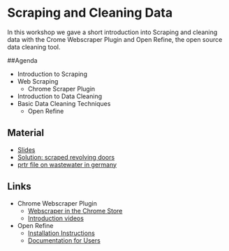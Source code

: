 # Scraping and Cleaning Data
In this workshop we gave a short introduction into Scraping and cleaning data with the Crome Webscraper Plugin and Open Refine, the open source data cleaning tool.

##Agenda
* Introduction to Scraping
* Web Scraping
	* Chrome Scraper Plugin
* Introduction to Data Cleaning
* Basic Data Cleaning Techniques
	* Open Refine

## Material
* [Slides](https://drive.google.com/drive/folders/0B3ZzMXCxhfkDejVsZVVoVkJtd00)
* [Solution: scraped revolving doors](https://github.com/okfde/storyhunt-workshops/blob/master/Workshop%20Week%203/revolving_door_scraped.csv)
* [prtr file on wastewater in germany](https://raw.githubusercontent.com/okfde/storyhunt-workshops/master/Workshop%20Week%203/PRTR-Water.csv)

## Links
* Chrome Webscraper Plugin
	* [Webscraper in the Chrome Store](https://chrome.google.com/webstore/detail/web-scraper/jnhgnonknehpejjnehehllkliplmbmhn?hl=en)
	* [Introduction videos](https://www.youtube.com/channel/UCItHuKRAL3w6fspQUQh8Bkw)
* Open Refine
	* [Installation Instructions](https://github.com/OpenRefine/OpenRefine/wiki/Installation-Instructions)
	* [Documentation for Users](https://github.com/OpenRefine/OpenRefine/wiki/Documentation-For-Users)